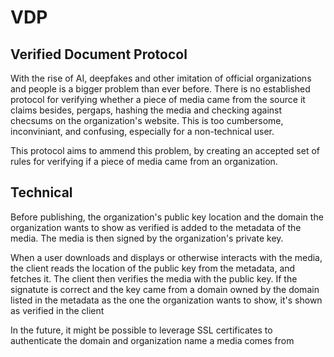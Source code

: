 # VDP
## Verified Document Protocol

With the rise of AI, deepfakes and other imitation of official organizations and people is a bigger problem than ever before. There is no established protocol for verifying whether a piece of media came from the source it claims besides, pergaps, hashing the media and checking against checsums on the organization's website. This is too cumbersome, inconviniant, and confusing, especially for a non-technical user. 

This protocol aims to ammend this problem, by creating an accepted set of rules for verifying if a piece of media came from an organization. 

## Technical
Before publishing, the organization's public key location and the domain the organization wants to show as verified is added to the metadata of the media. The media is then signed by the organization's private key. 

When a user downloads and displays or otherwise interacts with the media, the client reads the location of the public key from the metadata, and fetches it. The client then verifies the media with the public key. If the signatute is correct and the key came from a domain owned by the domain listed in the metadata as the one the organization wants to show, it's shown as verified in the client

In the future, it might be possible to leverage SSL certificates to authenticate the domain and organization name a media comes from